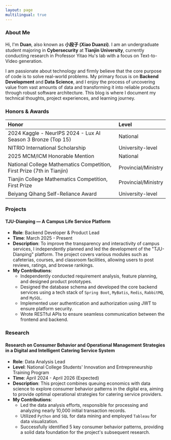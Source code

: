 ```yaml
---
layout: page
multilingual: true
---
```


### About Me

Hi, I'm **Duan**, also known as **小段子 (Xiao Duanzi)**. I am an undergraduate student majoring in **Cybersecurity** at **Tianjin University**, currently conducting research in Professor Yitao Hu's lab with a focus on Text-to-Video generation.

I am passionate about technology and firmly believe that the core purpose of code is to solve real-world problems. My primary focus is on **Backend Development** and **Data Science**, and I enjoy the process of uncovering value from vast amounts of data and transforming it into reliable products through robust software architecture. This blog is where I document my technical thoughts, project experiences, and learning journey.

### Honors & Awards

| Honor                                                        | Level               |
| :----------------------------------------------------------- | :------------------ |
| 2024 Kaggle - NeurIPS 2024 - Lux AI Season 3 Bronze (Top 15) | National            |
| NITRIO International Scholarship                             | University-level    |
| 2025 MCM/ICM Honorable Mention                               | National            |
| National College Mathematics Competition, First Prize (7th in Tianjin) | Provincial/Ministry |
| Tianjin College Mathematics Competition, First Prize         | Provincial/Ministry |
| Beiyang Qihang Self-Reliance Award                           | University-level    |

### Projects

#### TJU-Dianping — A Campus Life Service Platform

- **Role**: Backend Developer & Product Lead
- **Time**: March 2025 - Present
- **Description**: To improve the transparency and interactivity of campus services, I independently planned and led the development of the "TJU-Dianping" platform. The project covers various modules such as cafeterias, courses, and classroom facilities, allowing users to post reviews, ratings, and browse rankings.
- **My Contributions**:
  - Independently conducted requirement analysis, feature planning, and designed product prototypes.
  - Designed the database schema and developed the core backend services using a tech stack of `Spring Boot`, `MyBatis`, `Redis`, `RabbitMQ`, and `MySQL`.
  - Implemented user authentication and authorization using JWT to ensure platform security.
  - Wrote RESTful APIs to ensure seamless communication between the frontend and backend.

### Research

#### Research on Consumer Behavior and Operational Management Strategies in a Digital and Intelligent Catering Service System

- **Role**: Data Analysis Lead
- **Level**: National College Students' Innovation and Entrepreneurship Training Program
- **Time**: April 2024 - April 2026 (Expected)
- **Description**: This project combines queuing economics with data science to explore consumer behavior patterns in the digital era, aiming to provide optimal operational strategies for catering service providers.
- **My Contributions**:
  - Led the data analysis efforts, responsible for processing and analyzing nearly 10,000 initial transaction records.
  - Utilized `Python` and `SQL` for data mining and employed `Tableau` for data visualization.
  - Successfully identified 5 key consumer behavior patterns, providing a solid data foundation for the project's subsequent research.
